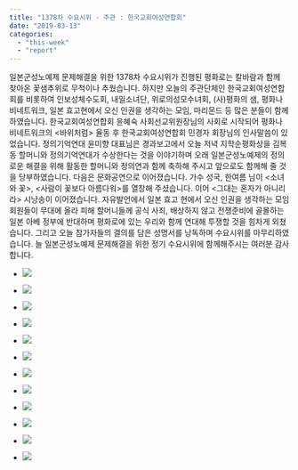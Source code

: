 ```yaml
---
title: "1378차 수요시위 - 주관 : 한국교회여성연합회"
date: "2019-03-13"
categories: 
  - "this-week"
  - "report"
---
```


일본군성노예제 문제해결을 위한 1378차 수요시위가 진행된 평화로는 칼바람과 함께 찾아온 꽃샘추위로 무척이나 추웠습니다. 하지만 오늘의 주관단체인 한국교회여성연합회를 비롯하여 인보성체수도회, 내일소녀단, 위로의성모수녀회, (사)평화의 샘, 평화나비네트워크, 일본 효고현에서 오신 인권을 생각하는 모임, 마리몬드 등 많은 분들이 함께하였습니다. 한국교회여성연합회 윤혜숙 사회선교위원장님의 사회로 시작되어 평화나비네트워크의 <바위처럼> 율동 후 한국교회여성연합회 민경자 회장님의 인사말씀이 있었습니다. 정의기억연대 윤미향 대표님은 경과보고에서 오늘 저녁 지학순평화상을 김복동 할머니와 정의기억연대가 수상한다는 것을 이야기하며 오래 일본군성노예제의 정의로운 해결을 위해 활동한 할머니와 정의연과 함께 축하해 주시고 앞으로도 함께해 줄 것을 당부하였습니다. 다음은 문화공연으로 이어졌습니다. 가수 성국, 한여름 님이 <소녀와 꽃>, <사람이 꽃보다 아름다워>를 열창해 주셨습니다. 이어 <그대는 혼자가 아니리라> 시낭송이 이어졌습니다. 자유발언에서 일본 효고 현에서 오신 인권을 생각하는 모임 회원들이 무대에 올라 피해 할머니들께 공식 사죄, 배상하지 않고 전쟁준비에 골몰하는 일본 아베 정부에 반대하며 평화로에 있는 우리와 함께 연대해 투쟁할 것을 힘차게 외쳤습니다. 그리고 오늘 참가자들의 결의를 담은 성명서를 낭독하며 수요시위를 마무리하였습니다. 늘 일본군성노예제 문제해결을 위한 정기 수요시위에 함께해주시는 여러분 감사합니다.

- ![](http://womenandwar.net/kr/wp-content/uploads/2019/03/IMGP5629-1024x680.jpg)
    
- ![](http://womenandwar.net/kr/wp-content/uploads/2019/03/IMGP5631-1024x680.jpg)
    
- ![](http://womenandwar.net/kr/wp-content/uploads/2019/03/IMGP5638-1024x680.jpg)
    
- ![](http://womenandwar.net/kr/wp-content/uploads/2019/03/IMGP5641-1024x680.jpg)
    
- ![](http://womenandwar.net/kr/wp-content/uploads/2019/03/IMGP5652-1024x680.jpg)
    
- ![](http://womenandwar.net/kr/wp-content/uploads/2019/03/IMGP5662-1024x680.jpg)
    
- ![](http://womenandwar.net/kr/wp-content/uploads/2019/03/IMGP5677-1024x680.jpg)
    
- ![](http://womenandwar.net/kr/wp-content/uploads/2019/03/IMGP5680-1024x680.jpg)
    
- ![](http://womenandwar.net/kr/wp-content/uploads/2019/03/IMGP5681-1024x680.jpg)
    
- ![](http://womenandwar.net/kr/wp-content/uploads/2019/03/IMGP5683-1024x680.jpg)
    
- ![](http://womenandwar.net/kr/wp-content/uploads/2019/03/IMGP5687-1024x680.jpg)
    
- ![](http://womenandwar.net/kr/wp-content/uploads/2019/03/KakaoTalk_20190313_125753214.jpg)

